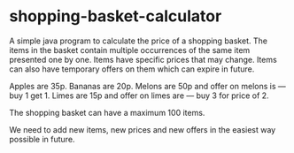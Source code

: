 # shopping-basket-calculator

A simple java program to calculate the price of a shopping basket. 
The items in the basket contain multiple occurrences of the same item presented one by one. 
Items have specific prices that may change. 
Items can also have temporary offers on them which can expire in future. 

Apples are 35p. 
Bananas are 20p. 
Melons are 50p and offer on melons is — buy 1 get 1. 
Limes are 15p and offer on limes are — buy 3 for price of 2. 

The shopping basket can have a maximum 100 items. 

We need to add new items, new prices and new offers in the easiest way possible in future.
